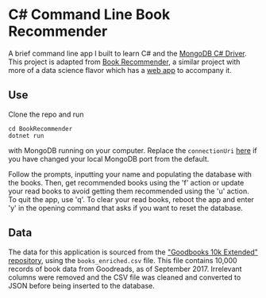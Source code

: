# C# Command Line Book Recommender

A brief command line app I built to learn C# and the [MongoDB C# Driver](https://www.mongodb.com/docs/drivers/csharp/current/). This project is adapted from [Book Recommender](https://github.com/janiavdv/book-recommender), a similar project with more of a data science flavor which has a [web app](https://janiavdv.shinyapps.io/book_recommender/) to accompany it. 

## Use

Clone the repo and run

```shell
cd BookRecommender
dotnet run
```

with MongoDB running on your computer. Replace the `connectionUri` [here](https://github.com/janiavdv/csharp-cli/blob/19d91d4629a38eb015a951c6300ef160b2e83c2f/BookRecommender/Program.cs#L20) if you have changed your local MongoDB port from the default. 

Follow the prompts, inputting your name and populating the database with the books. Then, get recommended books using the 'f' action or update your read books to avoid getting them recommended using the 'u' action. To quit the app, use 'q'. To clear your read books, reboot the app and enter 'y' in the opening command that asks if you want to reset the database. 

## Data

The data for this application is sourced from the ["Goodbooks 10k Extended" repository](https://github.com/malcolmosh/goodbooks-10k-extended/tree/master), using the `books_enriched.csv` file. This file contains 10,000 records of book data from Goodreads, as of September 2017. Irrelevant columns were removed and the CSV file was cleaned and converted to JSON before being inserted to the database. 

